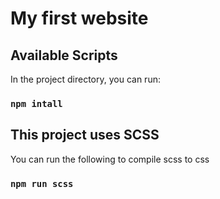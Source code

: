 # My first website

## Available Scripts

In the project directory, you can run:

### `npm intall`

## This project uses SCSS

You can run the following to compile scss to css

### `npm run scss`

